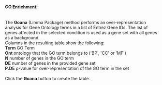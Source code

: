 <div><h4><a name='goana'></a>GO Enrichment:</h4><br> The <strong>Goana</strong> (Limma Package) method performs an over-representation analysis for Gene Ontology terms in a list of Entrez Gene IDs.
      The list of genes affected in the selected condition is used as a gene set with all genes as a background. <br>
      Columns in the resulting table show the following: <br>
      <strong>Term</strong> GO Term <br> <strong>Ont</strong> ontology that the GO term belongs to ('BP', 'CC' or 'MF')<br>
      <strong>N</strong> number of genes in the GO term <br> <strong>DE</strong> number of genes in the provided gene set<br>
      <strong>P.DE</strong> p-value for over-representation of the GO term in the set<br><br>Click the <strong>Goana</strong>
      button to create the table.</div>